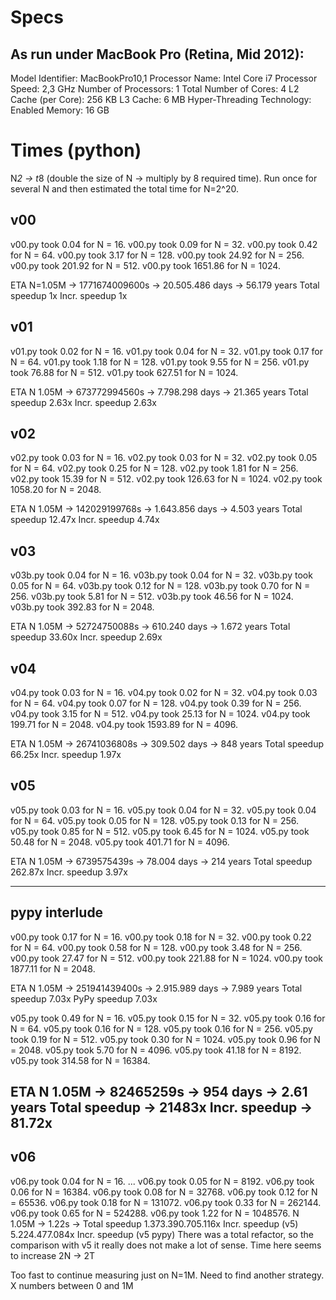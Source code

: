 # Specs
## As run under MacBook Pro (Retina, Mid 2012):

Model Identifier:   MacBookPro10,1
  Processor Name:   Intel Core i7
  Processor Speed:  2,3 GHz
  Number of Processors: 1
  Total Number of Cores:    4
  L2 Cache (per Core):  256 KB
  L3 Cache: 6 MB
  Hyper-Threading Technology:   Enabled
  Memory:   16 GB

# Times (python)
N*2 -> t*8 (double the size of N -> multiply by 8 required time).
Run once for several N and then estimated the total time for N=2^20.

## v00
v00.py took 0.04 for N = 16.
v00.py took 0.09 for N = 32.
v00.py took 0.42 for N = 64.
v00.py took 3.17 for N = 128.
v00.py took 24.92 for N = 256.
v00.py took 201.92 for N = 512.
v00.py took 1651.86 for N = 1024.

ETA N=1.05M -> 1771674009600s -> 20.505.486 days -> 56.179 years
Total speedup    1x
Incr. speedup    1x

## v01
v01.py took 0.02 for N = 16.
v01.py took 0.04 for N = 32.
v01.py took 0.17 for N = 64.
v01.py took 1.18 for N = 128.
v01.py took 9.55 for N = 256.
v01.py took 76.88 for N = 512.
v01.py took 627.51 for N = 1024.

ETA N 1.05M -> 673772994560s -> 7.798.298 days -> 21.365 years
Total speedup    2.63x
Incr. speedup    2.63x

## v02
v02.py took 0.03 for N = 16.
v02.py took 0.03 for N = 32.
v02.py took 0.05 for N = 64.
v02.py took 0.25 for N = 128.
v02.py took 1.81 for N = 256.
v02.py took 15.39 for N = 512.
v02.py took 126.63 for N = 1024.
v02.py took 1058.20 for N = 2048.

ETA N 1.05M -> 142029199768s -> 1.643.856 days -> 4.503 years
Total speedup    12.47x
Incr. speedup     4.74x

## v03
v03b.py took 0.04 for N = 16.
v03b.py took 0.04 for N = 32.
v03b.py took 0.05 for N = 64.
v03b.py took 0.12 for N = 128.
v03b.py took 0.70 for N = 256.
v03b.py took 5.81 for N = 512.
v03b.py took 46.56 for N = 1024.
v03b.py took 392.83 for N = 2048.

ETA N 1.05M -> 52724750088s -> 610.240 days -> 1.672 years
Total speedup    33.60x
Incr. speedup     2.69x

## v04
v04.py took 0.03 for N = 16.
v04.py took 0.02 for N = 32.
v04.py took 0.03 for N = 64.
v04.py took 0.07 for N = 128.
v04.py took 0.39 for N = 256.
v04.py took 3.15 for N = 512.
v04.py took 25.13 for N = 1024.
v04.py took 199.71 for N = 2048.
v04.py took 1593.89 for N = 4096.

ETA N 1.05M -> 26741036808s -> 309.502 days -> 848 years
Total speedup    66.25x
Incr. speedup     1.97x

## v05
v05.py took 0.03 for N = 16.
v05.py took 0.04 for N = 32.
v05.py took 0.04 for N = 64.
v05.py took 0.05 for N = 128.
v05.py took 0.13 for N = 256.
v05.py took 0.85 for N = 512.
v05.py took 6.45 for N = 1024.
v05.py took 50.48 for N = 2048.
v05.py took 401.71 for N = 4096.

ETA N 1.05M -> 6739575439s -> 78.004 days -> 214 years
Total speedup   262.87x
Incr. speedup     3.97x

------------------------------------------------------
## pypy interlude
v00.py took 0.17 for N = 16.
v00.py took 0.18 for N = 32.
v00.py took 0.22 for N = 64.
v00.py took 0.58 for N = 128.
v00.py took 3.48 for N = 256.
v00.py took 27.47 for N = 512.
v00.py took 221.88 for N = 1024.
v00.py took 1877.11 for N = 2048.

ETA N 1.05M -> 251941439400s -> 2.915.989 days -> 7.989 years
Total speedup       7.03x
PyPy  speedup       7.03x

v05.py took 0.49 for N = 16.
v05.py took 0.15 for N = 32.
v05.py took 0.16 for N = 64.
v05.py took 0.16 for N = 128.
v05.py took 0.16 for N = 256.
v05.py took 0.19 for N = 512.
v05.py took 0.30 for N = 1024.
v05.py took 0.96 for N = 2048.
v05.py took 5.70 for N = 4096.
v05.py took 41.18 for N = 8192.
v05.py took 314.58 for N = 16384.

ETA N 1.05M ->   82465259s -> 954 days -> 2.61 years
Total speedup ->  21483x
Incr. speedup ->     81.72x
-----------------------------------------------------

## v06
v06.py took 0.04 for N = 16.
...
v06.py took 0.05 for N = 8192.
v06.py took 0.06 for N = 16384.
v06.py took 0.08 for N = 32768.
v06.py took 0.12 for N = 65536.
v06.py took 0.18 for N = 131072.
v06.py took 0.33 for N = 262144.
v06.py took 0.65 for N = 524288.
v06.py took 1.22 for N = 1048576.
N 1.05M -> 1.22s ->
Total speedup       1.373.390.705.116x
Incr. speedup (v5)      5.224.477.084x
Incr. speedup (v5 pypy)
There was a total refactor, so the comparison
with v5 it really does not make a lot of sense.
Time here seems to increase 2N -> 2T


Too fast to continue measuring just on N=1M.
Need to find another strategy. X numbers between 0 and 1M
